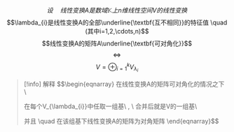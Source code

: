 $$设 \quad 线性变换A是数域\mathbb{K}上n维线性空间V的线性变换$$
$$\lambda_{i}是线性变换A的全部\underline{\textbf{互不相同}}的特征值 \quad (其中i=1,2,\cdots,n)$$
$$线性变换A的矩阵A\underline{\textbf{可对角化}}$$
$$\Leftrightarrow$$
$$V=\oplus^{k}_{i=1}V_{\lambda_{i}}$$
> [!info] 解释
> $$\begin{eqnarray}
> 在线性变换A的矩阵可对角化的情况之下 \\
> 
> 在每个V_{\lambda_{i}}中任取一组基\ , \  合并后就是V的一组基\\
>
> 并且 \quad 在该组基下线性变换A的矩阵为对角矩阵
\end{eqnarray}$$